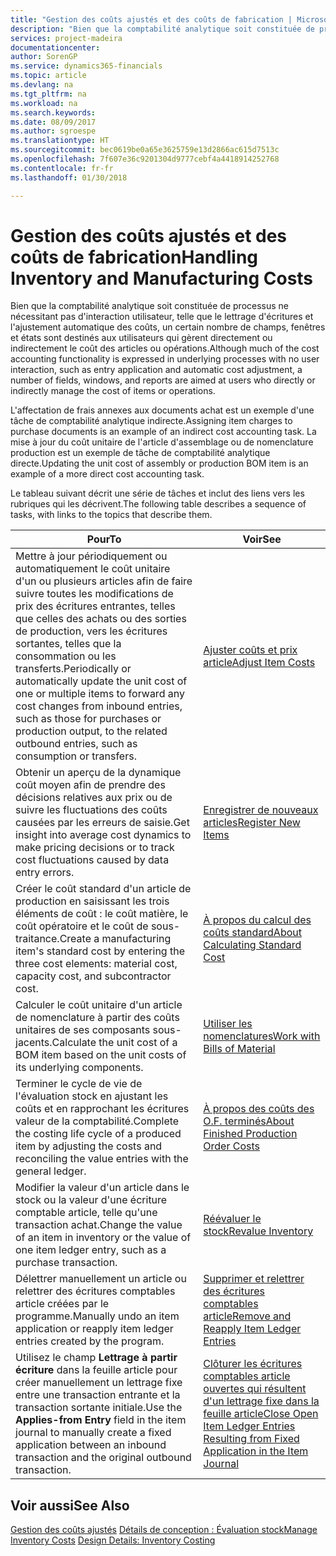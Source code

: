 ```yaml
---
title: "Gestion des coûts ajustés et des coûts de fabrication | Microsoft Docs"
description: "Bien que la comptabilité analytique soit constituée de processus ne nécessitant pas d'interaction utilisateur, telle que le lettrage d'écritures et l'ajustement automatique des coûts, un certain nombre de champs, fenêtres et états sont destinés aux utilisateurs qui gèrent directement ou indirectement le coût des articles ou opérations."
services: project-madeira
documentationcenter: 
author: SorenGP
ms.service: dynamics365-financials
ms.topic: article
ms.devlang: na
ms.tgt_pltfrm: na
ms.workload: na
ms.search.keywords: 
ms.date: 08/09/2017
ms.author: sgroespe
ms.translationtype: HT
ms.sourcegitcommit: bec0619be0a65e3625759e13d2866ac615d7513c
ms.openlocfilehash: 7f607e36c9201304d9777cebf4a4418914252768
ms.contentlocale: fr-fr
ms.lasthandoff: 01/30/2018

---
```

# <a name="handling-inventory-and-manufacturing-costs"></a><span data-ttu-id="cd1c1-103">Gestion des coûts ajustés et des coûts de fabrication</span><span class="sxs-lookup"><span data-stu-id="cd1c1-103">Handling Inventory and Manufacturing Costs</span></span>
<span data-ttu-id="cd1c1-104">Bien que la comptabilité analytique soit constituée de processus ne nécessitant pas d'interaction utilisateur, telle que le lettrage d'écritures et l'ajustement automatique des coûts, un certain nombre de champs, fenêtres et états sont destinés aux utilisateurs qui gèrent directement ou indirectement le coût des articles ou opérations.</span><span class="sxs-lookup"><span data-stu-id="cd1c1-104">Although much of the cost accounting functionality is expressed in underlying processes with no user interaction, such as entry application and automatic cost adjustment, a number of fields, windows, and reports are aimed at users who directly or indirectly manage the cost of items or operations.</span></span>  

 <span data-ttu-id="cd1c1-105">L'affectation de frais annexes aux documents achat est un exemple d'une tâche de comptabilité analytique indirecte.</span><span class="sxs-lookup"><span data-stu-id="cd1c1-105">Assigning item charges to purchase documents is an example of an indirect cost accounting task.</span></span> <span data-ttu-id="cd1c1-106">La mise à jour du coût unitaire de l'article d'assemblage ou de nomenclature production est un exemple de tâche de comptabilité analytique directe.</span><span class="sxs-lookup"><span data-stu-id="cd1c1-106">Updating the unit cost of assembly or production BOM item is an example of a more direct cost accounting task.</span></span>  

 <span data-ttu-id="cd1c1-107">Le tableau suivant décrit une série de tâches et inclut des liens vers les rubriques qui les décrivent.</span><span class="sxs-lookup"><span data-stu-id="cd1c1-107">The following table describes a sequence of tasks, with links to the topics that describe them.</span></span>   

|<span data-ttu-id="cd1c1-108">**Pour**</span><span class="sxs-lookup"><span data-stu-id="cd1c1-108">**To**</span></span>|<span data-ttu-id="cd1c1-109">**Voir**</span><span class="sxs-lookup"><span data-stu-id="cd1c1-109">**See**</span></span>|  
|------------|-------------|  
|<span data-ttu-id="cd1c1-110">Mettre à jour périodiquement ou automatiquement le coût unitaire d'un ou plusieurs articles afin de faire suivre toutes les modifications de prix des écritures entrantes, telles que celles des achats ou des sorties de production, vers les écritures sortantes, telles que la consommation ou les transferts.</span><span class="sxs-lookup"><span data-stu-id="cd1c1-110">Periodically or automatically update the unit cost of one or multiple items to forward any cost changes from inbound entries, such as those for purchases or production output, to the related outbound entries, such as consumption or transfers.</span></span>|[<span data-ttu-id="cd1c1-111">Ajuster coûts et prix article</span><span class="sxs-lookup"><span data-stu-id="cd1c1-111">Adjust Item Costs</span></span>](inventory-how-adjust-item-costs.md)|  
|<span data-ttu-id="cd1c1-112">Obtenir un aperçu de la dynamique coût moyen afin de prendre des décisions relatives aux prix ou de suivre les fluctuations des coûts causées par les erreurs de saisie.</span><span class="sxs-lookup"><span data-stu-id="cd1c1-112">Get insight into average cost dynamics to make pricing decisions or to track cost fluctuations caused by data entry errors.</span></span>|[<span data-ttu-id="cd1c1-113">Enregistrer de nouveaux articles</span><span class="sxs-lookup"><span data-stu-id="cd1c1-113">Register New Items</span></span>](inventory-how-register-new-items.md)|  
|<span data-ttu-id="cd1c1-114">Créer le coût standard d'un article de production en saisissant les trois éléments de coût : le coût matière, le coût opératoire et le coût de sous-traitance.</span><span class="sxs-lookup"><span data-stu-id="cd1c1-114">Create a manufacturing item's standard cost by entering the three cost elements: material cost, capacity cost, and subcontractor cost.</span></span>|[<span data-ttu-id="cd1c1-115">À propos du calcul des coûts standard</span><span class="sxs-lookup"><span data-stu-id="cd1c1-115">About Calculating Standard Cost</span></span>](finance-about-calculating-standard-cost.md)|  
|<span data-ttu-id="cd1c1-116">Calculer le coût unitaire d'un article de nomenclature à partir des coûts unitaires de ses composants sous-jacents.</span><span class="sxs-lookup"><span data-stu-id="cd1c1-116">Calculate the unit cost of a BOM item based on the unit costs of its underlying components.</span></span>|[<span data-ttu-id="cd1c1-117">Utiliser les nomenclatures</span><span class="sxs-lookup"><span data-stu-id="cd1c1-117">Work with Bills of Material</span></span>](inventory-how-work-BOMs.md)|  
|<span data-ttu-id="cd1c1-118">Terminer le cycle de vie de l'évaluation stock en ajustant les coûts et en rapprochant les écritures valeur de la comptabilité.</span><span class="sxs-lookup"><span data-stu-id="cd1c1-118">Complete the costing life cycle of a produced item by adjusting the costs and reconciling the value entries with the general ledger.</span></span>|[<span data-ttu-id="cd1c1-119">À propos des coûts des O.F. terminés</span><span class="sxs-lookup"><span data-stu-id="cd1c1-119">About Finished Production Order Costs</span></span>](finance-about-finished-production-order-costs.md)|  
|<span data-ttu-id="cd1c1-120">Modifier la valeur d'un article dans le stock ou la valeur d'une écriture comptable article, telle qu'une transaction achat.</span><span class="sxs-lookup"><span data-stu-id="cd1c1-120">Change the value of an item in inventory or the value of one item ledger entry, such as a purchase transaction.</span></span>|[<span data-ttu-id="cd1c1-121">Réévaluer le stock</span><span class="sxs-lookup"><span data-stu-id="cd1c1-121">Revalue Inventory</span></span>](inventory-how-revalue-inventory.md)|
|<span data-ttu-id="cd1c1-122">Délettrer manuellement un article ou relettrer des écritures comptables article créées par le programme.</span><span class="sxs-lookup"><span data-stu-id="cd1c1-122">Manually undo an item application or reapply item ledger entries created by the program.</span></span>|[<span data-ttu-id="cd1c1-123">Supprimer et relettrer des écritures comptables article</span><span class="sxs-lookup"><span data-stu-id="cd1c1-123">Remove and Reapply Item Ledger Entries</span></span>](finance-how-to-remove-and-reapply-item-entries.md)|  
|<span data-ttu-id="cd1c1-124">Utilisez le champ **Lettrage à partir écriture** dans la feuille article pour créer manuellement un lettrage fixe entre une transaction entrante et la transaction sortante initiale.</span><span class="sxs-lookup"><span data-stu-id="cd1c1-124">Use the **Applies-from Entry** field in the item journal to manually create a fixed application between an inbound transaction and the original outbound transaction.</span></span>|[<span data-ttu-id="cd1c1-125">Clôturer les écritures comptables article ouvertes qui résultent d'un lettrage fixe dans la feuille article</span><span class="sxs-lookup"><span data-stu-id="cd1c1-125">Close Open Item Ledger Entries Resulting from Fixed Application in the Item Journal</span></span>](finance-how-to-close-open-item-ledger-entries-resulting-from-fixed-application-in-the-item-journal.md)|  

## <a name="see-also"></a><span data-ttu-id="cd1c1-126">Voir aussi</span><span class="sxs-lookup"><span data-stu-id="cd1c1-126">See Also</span></span>  
<span data-ttu-id="cd1c1-127">[Gestion des coûts ajustés](finance-manage-inventory-costs.md)
[Détails de conception : Évaluation stock](design-details-inventory-costing.md)</span><span class="sxs-lookup"><span data-stu-id="cd1c1-127">[Manage Inventory Costs](finance-manage-inventory-costs.md)
[Design Details: Inventory Costing](design-details-inventory-costing.md)</span></span>

